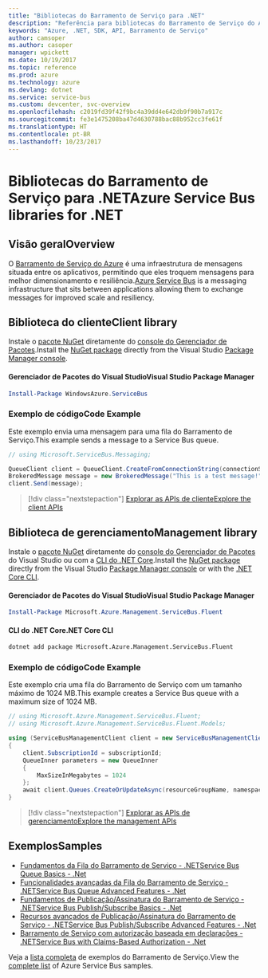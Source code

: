 ```yaml
---
title: "Bibliotecas do Barramento de Serviço para .NET"
description: "Referência para bibliotecas do Barramento de Serviço do Azure para .NET"
keywords: "Azure, .NET, SDK, API, Barramento de Serviço"
author: camsoper
ms.author: casoper
manager: wpickett
ms.date: 10/19/2017
ms.topic: reference
ms.prod: azure
ms.technology: azure
ms.devlang: dotnet
ms.service: service-bus
ms.custom: devcenter, svc-overview
ms.openlocfilehash: c2019fd39f42f9bc4a39dd4e642db9f90b7a917c
ms.sourcegitcommit: fe3e1475208ba47d4630788bac88b952cc3fe61f
ms.translationtype: HT
ms.contentlocale: pt-BR
ms.lasthandoff: 10/23/2017
---
```

# <a name="azure-service-bus-libraries-for-net"></a><span data-ttu-id="a8885-104">Bibliotecas do Barramento de Serviço para .NET</span><span class="sxs-lookup"><span data-stu-id="a8885-104">Azure Service Bus libraries for .NET</span></span>

## <a name="overview"></a><span data-ttu-id="a8885-105">Visão geral</span><span class="sxs-lookup"><span data-stu-id="a8885-105">Overview</span></span>

<span data-ttu-id="a8885-106">O [Barramento de Serviço do Azure](https://docs.microsoft.com/azure/service-bus-messaging/service-bus-messaging-overview) é uma infraestrutura de mensagens situada entre os aplicativos, permitindo que eles troquem mensagens para melhor dimensionamento e resiliência.</span><span class="sxs-lookup"><span data-stu-id="a8885-106">[Azure Service Bus](https://docs.microsoft.com/azure/service-bus-messaging/service-bus-messaging-overview) is a messaging infrastructure that sits between applications allowing them to exchange messages for improved scale and resiliency.</span></span>

## <a name="client-library"></a><span data-ttu-id="a8885-107">Biblioteca do cliente</span><span class="sxs-lookup"><span data-stu-id="a8885-107">Client library</span></span>

<span data-ttu-id="a8885-108">Instale o [pacote NuGet](https://www.nuget.org/packages/WindowsAzure.ServiceBus) diretamente do [console do Gerenciador de Pacotes][PackageManager].</span><span class="sxs-lookup"><span data-stu-id="a8885-108">Install the [NuGet package](https://www.nuget.org/packages/WindowsAzure.ServiceBus) directly from the Visual Studio [Package Manager console][PackageManager].</span></span>

#### <a name="visual-studio-package-manager"></a><span data-ttu-id="a8885-109">Gerenciador de Pacotes do Visual Studio</span><span class="sxs-lookup"><span data-stu-id="a8885-109">Visual Studio Package Manager</span></span>

```powershell
Install-Package WindowsAzure.ServiceBus
```

### <a name="code-example"></a><span data-ttu-id="a8885-110">Exemplo de código</span><span class="sxs-lookup"><span data-stu-id="a8885-110">Code Example</span></span>

<span data-ttu-id="a8885-111">Este exemplo envia uma mensagem para uma fila do Barramento de Serviço.</span><span class="sxs-lookup"><span data-stu-id="a8885-111">This example sends a message to a Service Bus queue.</span></span>

```csharp
// using Microsoft.ServiceBus.Messaging;

QueueClient client = QueueClient.CreateFromConnectionString(connectionString, queueName);
BrokeredMessage message = new BrokeredMessage("This is a test message!");
client.Send(message);
```

> [!div class="nextstepaction"]
> [<span data-ttu-id="a8885-112">Explorar as APIs de cliente</span><span class="sxs-lookup"><span data-stu-id="a8885-112">Explore the client APIs</span></span>](/dotnet/api/overview/azure/servicebus/client)


## <a name="management-library"></a><span data-ttu-id="a8885-113">Biblioteca de gerenciamento</span><span class="sxs-lookup"><span data-stu-id="a8885-113">Management library</span></span>

<span data-ttu-id="a8885-114">Instale o [pacote NuGet](https://www.nuget.org/packages/Microsoft.Azure.Management.ServiceBus.Fluent) diretamente do [console do Gerenciador de Pacotes][PackageManager] do Visual Studio ou com a [CLI do .NET Core][DotNetCLI].</span><span class="sxs-lookup"><span data-stu-id="a8885-114">Install the [NuGet package](https://www.nuget.org/packages/Microsoft.Azure.Management.ServiceBus.Fluent) directly from the Visual Studio [Package Manager console][PackageManager] or with the [.NET Core CLI][DotNetCLI].</span></span>

#### <a name="visual-studio-package-manager"></a><span data-ttu-id="a8885-115">Gerenciador de Pacotes do Visual Studio</span><span class="sxs-lookup"><span data-stu-id="a8885-115">Visual Studio Package Manager</span></span>

```powershell
Install-Package Microsoft.Azure.Management.ServiceBus.Fluent
```

#### <a name="net-core-cli"></a><span data-ttu-id="a8885-116">CLI do .NET Core</span><span class="sxs-lookup"><span data-stu-id="a8885-116">.NET Core CLI</span></span>

```bash
dotnet add package Microsoft.Azure.Management.ServiceBus.Fluent
```

### <a name="code-example"></a><span data-ttu-id="a8885-117">Exemplo de código</span><span class="sxs-lookup"><span data-stu-id="a8885-117">Code Example</span></span>

<span data-ttu-id="a8885-118">Este exemplo cria uma fila do Barramento de Serviço com um tamanho máximo de 1024 MB.</span><span class="sxs-lookup"><span data-stu-id="a8885-118">This example creates a Service Bus queue with a maximum size of 1024 MB.</span></span>

```csharp
// using Microsoft.Azure.Management.ServiceBus.Fluent;
// using Microsoft.Azure.Management.ServiceBus.Fluent.Models;

using (ServiceBusManagementClient client = new ServiceBusManagementClient(credentials))
{
    client.SubscriptionId = subscriptionId;
    QueueInner parameters = new QueueInner
    {
        MaxSizeInMegabytes = 1024
    };
    await client.Queues.CreateOrUpdateAsync(resourceGroupName, namespaceName, queueName, parameters);
}
```

> [!div class="nextstepaction"]
> [<span data-ttu-id="a8885-119">Explorar as APIs de gerenciamento</span><span class="sxs-lookup"><span data-stu-id="a8885-119">Explore the management APIs</span></span>](/dotnet/api/overview/azure/servicebus/management)

## <a name="samples"></a><span data-ttu-id="a8885-120">Exemplos</span><span class="sxs-lookup"><span data-stu-id="a8885-120">Samples</span></span>

- [<span data-ttu-id="a8885-121">Fundamentos da Fila do Barramento de Serviço - .NET</span><span class="sxs-lookup"><span data-stu-id="a8885-121">Service Bus Queue Basics - .Net</span></span>](https://azure.microsoft.com/resources/samples/service-bus-dotnet-manage-queue-with-basic-features/)
- [<span data-ttu-id="a8885-122">Funcionalidades avançadas da Fila do Barramento de Serviço - .NET</span><span class="sxs-lookup"><span data-stu-id="a8885-122">Service Bus Queue Advanced Features - .Net</span></span>](https://azure.microsoft.com/resources/samples/service-bus-dotnet-manage-queue-with-advanced-features/)
- [<span data-ttu-id="a8885-123">Fundamentos de Publicação/Assinatura do Barramento de Serviço - .NET</span><span class="sxs-lookup"><span data-stu-id="a8885-123">Service Bus Publish/Subscribe Basics - .Net</span></span>](https://azure.microsoft.com/resources/samples/service-bus-dotnet-manage-publish-subscribe-with-basic-features/)
- [<span data-ttu-id="a8885-124">Recursos avançados de Publicação/Assinatura do Barramento de Serviço - .NET</span><span class="sxs-lookup"><span data-stu-id="a8885-124">Service Bus Publish/Subscribe Advanced Features - .Net</span></span>](https://azure.microsoft.com/resources/samples/service-bus-dotnet-manage-publish-subscribe-with-advanced-features/)
- [<span data-ttu-id="a8885-125">Barramento de Serviço com autorização baseada em declarações - .NET</span><span class="sxs-lookup"><span data-stu-id="a8885-125">Service Bus with Claims-Based Authorization - .Net</span></span>](https://azure.microsoft.com/resources/samples/service-bus-dotnet-manage-with-claims-based-authorization/)

<span data-ttu-id="a8885-126">Veja a [lista completa](https://azure.microsoft.com/resources/samples/?term=service+bus) de exemplos do Barramento de Serviço.</span><span class="sxs-lookup"><span data-stu-id="a8885-126">View the [complete list](https://azure.microsoft.com/resources/samples/?term=service+bus) of Azure Service Bus samples.</span></span>


[PackageManager]: https://docs.microsoft.com/nuget/tools/package-manager-console
[DotNetCLI]: https://docs.microsoft.com/dotnet/core/tools/dotnet-add-package
